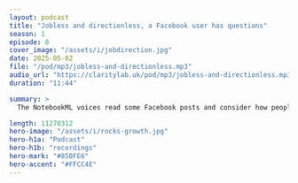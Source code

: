 ```yaml
---
layout: podcast
title: "Jobless and directionless, a Facebook user has questions"
season: 1
episode: 8
cover_image: "/assets/i/jobdirection.jpg"
date: 2025-05-02
file: "/pod/mp3/jobless-and-directionless.mp3"
audio_url: "https://claritylab.uk/pod/mp3/jobless-and-directionless.mp3"
duration: "11:44"

summary: >
  The NotebookML voices read some Facebook posts and consider how people who describe themsleves as 'directionless' may be able to leverage some Clarity Lab thinking

length: 11270312
hero-image: "/assets/i/rocks-growth.jpg"
hero-h1a: "Podcast"
hero-h1b: "recordings"
hero-mark: "#85BFE6"
hero-accent: "#FFCC4E"
---
```


<!-- ffmpeg -i input.wav -ac 2 -b:a 128k -ar 44100 output.mp3 -->

